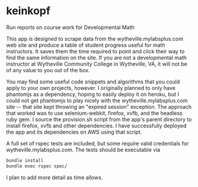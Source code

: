 # keinkopf

Run reports on course work for Developmental Math

This app is designed to scrape data from the wytheville.mylabsplus.com web site and produce a table of student progress useful for math instructors.  It saves them the time required to point and click their way to find the same information on the site.  If you are not a developmental math instructor at Wytheville Community College in Wytheville, VA, it will not be of any value to you out of the box.

You may find some useful code snippets and algorithms that you could apply to your own projects, however.  I originally planned to only have phantomjs as a dependency, hoping to easily deploy it on heroku, but I could not get phantomjs to play nicely with the wytheville.mylabsplus.com site -- that site kept throwing an "expired session" exception.  The approach that worked was to use selenium-webkit, firefox, xvfb, and the headless ruby gem.  I source the provision.sh script from the app's parent directory to install firefox, xvfb and other dependencies.  I have successfully deployed the app and its dependencies on AWS using that script.

A full set of rspec tests are included, but some require valid credentials for wytheville.mylabsplus.com.  The tests should be executable via

```sh
bundle install
bundle exec rspec spec/
```
I plan to add more detail as time allows. 